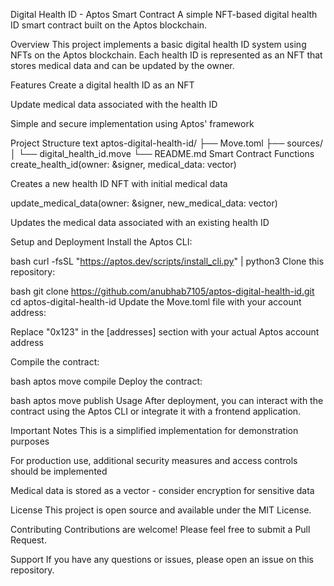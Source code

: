 Digital Health ID - Aptos Smart Contract
A simple NFT-based digital health ID smart contract built on the Aptos blockchain.

Overview
This project implements a basic digital health ID system using NFTs on the Aptos blockchain. Each health ID is represented as an NFT that stores medical data and can be updated by the owner.

Features
Create a digital health ID as an NFT

Update medical data associated with the health ID

Simple and secure implementation using Aptos' framework

Project Structure
text
aptos-digital-health-id/
├── Move.toml
├── sources/
│   └── digital_health_id.move
└── README.md
Smart Contract Functions
create_health_id(owner: &signer, medical_data: vector<u8>)

Creates a new health ID NFT with initial medical data

update_medical_data(owner: &signer, new_medical_data: vector<u8>)

Updates the medical data associated with an existing health ID

Setup and Deployment
Install the Aptos CLI:

bash
curl -fsSL "https://aptos.dev/scripts/install_cli.py" | python3
Clone this repository:

bash
git clone https://github.com/anubhab7105/aptos-digital-health-id.git
cd aptos-digital-health-id
Update the Move.toml file with your account address:

Replace "0x123" in the [addresses] section with your actual Aptos account address

Compile the contract:

bash
aptos move compile
Deploy the contract:

bash
aptos move publish
Usage
After deployment, you can interact with the contract using the Aptos CLI or integrate it with a frontend application.

Important Notes
This is a simplified implementation for demonstration purposes

For production use, additional security measures and access controls should be implemented

Medical data is stored as a vector<u8> - consider encryption for sensitive data

License
This project is open source and available under the MIT License.

Contributing
Contributions are welcome! Please feel free to submit a Pull Request.

Support
If you have any questions or issues, please open an issue on this repository.